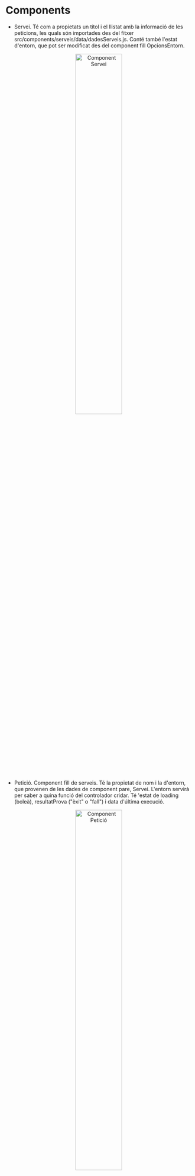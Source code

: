 # Components
- Servei.  Té com a propietats un títol i el llistat amb la informació de les peticions, les quals són importades des del fitxer src/components/serveis/data/dadesServeis.js. Conté també l'estat d'entorn, que pot ser modificat des del component fill OpcionsEntorn.

<p align="center">
  <img width="50%" alt="Component Servei" src="servei.png">
</p>
  
- Petició. Component fill de serveis. Té la propietat de nom i la d'entorn, que provenen de les dades de component pare, Servei. L'entorn servirà per saber a quina funció del controlador cridar. Té 'estat de loading (boleà), resultatProva ("èxit" o "fall") i data d'última execució.
  
 <p align="center">
  <img width="50%" alt="Component Petició" src="peticio.png">
</p>

- Opcions Entorn. Component fill de Servei. Serveix per cambiar la propietat d'entorn a "proves" o a "producció". Aquesta propietat forma part del component servei i és passada a totes les peticions depenents del servei.
  
 <p align="center">
  <img alt="Component Opcions Entorn" src="opcionsEntorn.png">
</p>

- Snackbar Resultat. Té la propietat boleana d'obert. Aquestá és posada a true per part del component pare Petició quan la petició deixa d'estar carregant. El text i color canvien en funció de si la propietat resultatProva (que és passada per props a través del component pare Petició) és "èxit" o "fall"
  
 <p align="center">
  <img  width="50%" alt="Component Snackbar resultat" src="snackbar-resultat.png">
</p>

- Navbar. Conté el menú de navegació. Es pinta el llistat de rutes importat des de  src/router/rutesServeis.js.
  
 <p align="center">
  <img  width="50%" alt="Component Navbar" src="navbar.png">
</p>

- Toggle Color canvia el tema de colors mitjaçant la propietat tema, que pot ser clar o fosc. Si el valor és "fosc" s'afageix la classe fosc a la pseudoclasse root del css i se'n aplica la paleta de colors corresponent (Layout.css).
  
<p align="center">
  <img alt="Component ToggleColor" src="color.png">
</p>

   - Botó Scroll up té la propietat booleana "visible" (canvia en funció de si l'usuari ha fer scroll cap avall) i el manejador d'events ScrollToTop per a què en clicar en el component, la pàgina es vegi des del principi.
  
<p align="center">
  <img alt="Botó Scrollup" src="scrollUp.png">
</p>
# Estructura de l'aplicació

<p align="center">
  <img alt="Diagrama Aplicació" src="PinbalMonitorReact.png">
</p>


# Com afegir un nou servei

1. Afegir les dades d'un servei:
   A la ruta src/components/serveis/data/dadesServeis.js crear la constant seguint l'estructura d'exemple.

<p align="center">
  <img alt="Exemple de com afegir dades d'un servei" src="dadesServeis-afegir.PNG">
</p>

2. Exportar la constant creada al pas anterior:


<p align="center">
  <img alt="Exemple d'exportar la constant" src="export.PNG">
</p>

1. Afegir servei a l'enrutador per a crear la ruta i la opció en el menú:
   Al fitxer src/router/rutesServeis.js, a la constant rutesServeis afegir un objecte amb els camps servei(adreçant a la constant creada en el pas 1 al fitxer de dadesServeis), el camp path (elegir valor del path a la url) i el camp nom a menú.


<p align="center">
  <img alt="Exemple d'afegir la ruta a la variable de dades de l'enrutador" src="enrutador-exemple.PNG">
</p>
Fet això l'enrutador directament crearà una ruta al path especificat que renderitzarà la vista Layout amb les dades del servei (especificades a src/components/serveis/data/dadesServeis.js)

<p align="center">
  <img alt="Com l'enrutador crea la vista" src="enrutador vista.PNG">
</p>

El Layout passarà la prop servei al component Servei, d'aquesta manera aquest coneix quin és el seu títol i quines són les seves peticions.
<p align="center">
  <img alt="Com el Layout renderitza el servei amb les dades corresponents" src="Layout servei.PNG">
</p>

Després d'haver seguit els passos el resultat de la vista de la ruta /exemple (la que s'ha especificat a la propietat path de l'enrutador) será:

<p align="center">
  <img alt="Resultat que quedaria seguint les pases de l'exemple" src="resultat-exemple.PNG">
</p>
